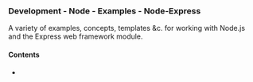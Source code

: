 ### Development - Node - Examples - Node-Express

A variety of examples, concepts, templates &c. for working with Node.js and the Express web framework module.

#### Contents
  * 
